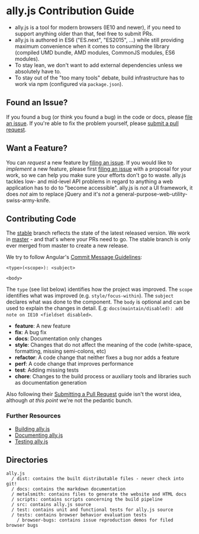 # ally.js Contribution Guide

* ally.js is a tool for modern browsers (IE10 and newer), if you need to support anything older than that, feel free to submit PRs.
* ally.js is authored in ES6 ("ES.next", "ES2015", …) while still providing maximum convenience when it comes to consuming the library (compiled UMD bundle, AMD modules, CommonJS modules, ES6 modules).
* To stay lean, we don't want to add external dependencies unless we absolutely have to.
* To stay out of the "too many tools" debate, build infrastructure has to work via npm (configured via `package.json`).


## Found an Issue?

If you found a bug (or think you found a bug) in the code or docs, please [file an issue](https://github.com/medialize/ally.js/issues/new). If you're able to fix the problem yourself, please [submit a pull request](#contributing-code).


## Want a Feature?

You can *request* a new feature by [filing an issue](https://github.com/medialize/ally.js/issues/new). If you would like to *implement* a new feature, please first [filing an issue](https://github.com/medialize/ally.js/issues/new) with a proposal for your work, so we can help you make sure your efforts don't go to waste. ally.js tackles low- and mid-level API problems in regard to anything a web application has to do to "become accessible". ally.js is *not* a UI framework, it does *not* aim to replace jQuery and it's *not* a general-purpose-web-utility-swiss-army-knife.


## Contributing Code

The [stable](https://github.com/medialize/ally.js/tree/stavke) branch reflects the state of the latest released version. We work in [master](https://github.com/medialize/ally.js/tree/master) - and that's where your PRs need to go. The stable branch is only ever merged from master to create a new release.

We try to follow Angular's [Commit Message Guidelines](https://github.com/angular/angular/blob/master/CONTRIBUTING.md#-commit-message-guidelines):

```text
<type>(<scope>): <subject>

<body>
```

The `type` (see list below) identifies how the project was improved. The `scope` identifies what was improved (e.g. `style/focus-within`). The `subject` declares what was done to the component. The `body` is optional and can be used to explain the changes in detail. E.g: `docs(maintain/disabled): add note on IE10 <fieldset disabled>`.

* **feature**: A new feature
* **fix**: A bug fix
* **docs**: Documentation only changes
* **style**: Changes that do not affect the meaning of the code (white-space, formatting, missing semi-colons, etc)
* **refactor**: A code change that neither fixes a bug nor adds a feature
* **perf**: A code change that improves performance
* **test**: Adding missing tests
* **chore**: Changes to the build process or auxiliary tools and libraries such as documentation generation

Also following their [Submitting a Pull Request](https://github.com/angular/angular/blob/master/CONTRIBUTING.md#-submitting-a-pull-request-pr) guide isn't the worst idea, although *at this point* we're not the pedantic bunch.


### Further Resources

* [Building ally.js](docs/build.md)
* [Documenting ally.js](docs/docs.md)
* [Testing ally.js](docs/testing.md)


## Directories

```text
ally.js
  / dist: contains the built distributable files - never check into git!
  / docs: contains the markdown documentation
  / metalsmith: contains files to generate the website and HTML docs
  / scripts: contains scripts concerning the build pipeline
  / src: contains ally.js source
  / test: contains unit and functional tests for ally.js source
  / tests: contains browser behavior evaluation tests
    / browser-bugs: contains issue reproduction demos for filed browser bugs
```
